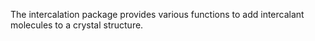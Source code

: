The intercalation package provides various functions to add intercalant molecules to a crystal structure.

